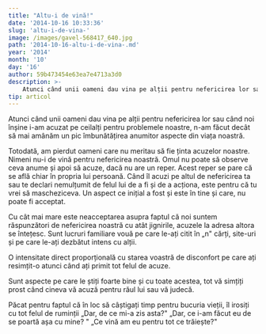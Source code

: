 ```yaml
---
title: "Altu-i de vină!"
date: '2014-10-16 10:33:36'
slug: 'altu-i-de-vina-'
image: /images/gavel-568417_640.jpg
path: '2014-10-16-altu-i-de-vina-.md'
year: '2014'
month: '10'
day: '16'
author: 59b473454e63ea7e4713a3d0
description: >-
    Atunci când unii oameni dau vina pe alții pentru nefericirea lor sau când noi înșine i-am acuzat pe ceilalți pentru problemele noastre, n-am făcut decât să mai amânăm un pic îmbunătățirea anumitor asp
tip: articol
---
```

<div class="kg-card-markdown"><p>Atunci când unii oameni dau vina pe alții pentru nefericirea lor sau când noi înșine i-am acuzat pe ceilalți pentru problemele noastre, n-am făcut decât să mai amânăm un pic îmbunătățirea anumitor aspecte din viața noastră.</p>
<p>Totodată, am pierdut oameni care nu meritau să fie ținta acuzelor noastre. Nimeni nu-i de vină pentru nefericirea noastră. Omul nu poate să observe ceva anume și apoi să acuze, dacă nu are un reper. Acest reper se pare că se află chiar în propria lui persoană. Când îl acuzi pe altul de nefericirea ta sau te declari nemulțumit de felul lui de a fi și de a acționa, este pentru că tu vrei să mascheziceva. Un aspect ce inițial a fost și este în tine și care, nu poate fi acceptat.</p>
<p>Cu cât mai mare este neacceptarea asupra faptul că noi suntem răspunzători de nefericirea noastră cu atât jignirile, acuzele la adresa altora se întețesc. Sunt lucruri familiare vouă pe care le-ați citit în „n" cărți, site-uri și pe care le-ați dezbătut intens cu alții.</p>
<p>O intensitate direct proporțională cu starea voastră de disconfort pe care ați resimțit-o atunci când ați primit tot felul de acuze.</p>
<p>Sunt aspecte pe care le știți foarte bine și cu toate acestea, tot vă simțiți prost când cineva vă acuză pentru răul lui sau vă judecă.</p>
<p>Păcat pentru faptul că în loc să câștigați timp pentru bucuria vieții, îl irosiți cu tot felul de ruminții „Dar, de ce mi-a zis asta?" „Dar, ce i-am făcut eu de se poartă așa cu mine? " „Ce vină am eu pentru tot ce trăiește?"</p>
</div>
    